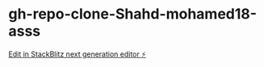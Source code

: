 # gh-repo-clone-Shahd-mohamed18-asss

[Edit in StackBlitz next generation editor ⚡️](https://stackblitz.com/~/github.com/Shahd-mohamed18/gh-repo-clone-Shahd-mohamed18-asss)
